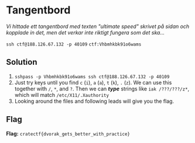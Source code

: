# Tangentbord
*Vi hittade ett tangentbord med texten "ultimate speed" skrivet på sidan och kopplade in det, men det verkar inte riktigt fungera som det ska...*

`ssh ctf@188.126.67.132 -p 40109`
`ctf:Vhbmhkbk91o6wams`

## Solution
1. `sshpass -p Vhbmhkbk91o6wams ssh ctf@188.126.67.132 -p 40109`
2. Just try keys until you find `c` (`i`), `a` (`a`), `t` (`k`), `.` (`z`). We can use this together with `/`, `*`, and `?`. Then we can ***type*** strings like `iak /???/???/z*`, which will match `/etc/X11/.Xauthority`
3. Looking around the files and following leads will give you the flag.


## Flag
**Flag:** `cratectf{dvorak_gets_better_with_practice}`
